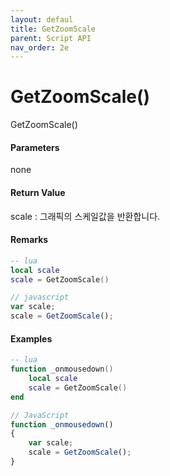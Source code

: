 ```yaml
---
layout: defaul
title: GetZoomScale
parent: Script API
nav_order: 2e
---
```


# GetZoomScale\(\)

GetZoomScale\(\)

#### Parameters

none

#### Return Value

scale : 그래픽의 스케일값을 반환합니다.

#### Remarks



```lua
-- lua
local scale
scale = GetZoomScale()
```

```js
// javascript
var scale;
scale = GetZoomScale();
```

#### 

#### Examples

```lua
-- lua
function _onmousedown()
    local scale
    scale = GetZoomScale()
end
```

```js
// JavaScript
function _onmousedown()
{    
    var scale;
    scale = GetZoomScale();
}
```




